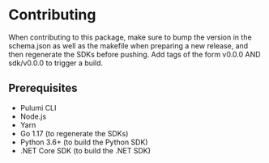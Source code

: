 # Contributing
When contributing to this package, make sure to bump the version in the schema.json as well as the makefile when preparing a new release, and then regenerate the SDKs before pushing. 
Add tags of the form v0.0.0 AND sdk/v0.0.0 to trigger a build.

## Prerequisites
- Pulumi CLI
- Node.js
- Yarn
- Go 1.17 (to regenerate the SDKs)
- Python 3.6+ (to build the Python SDK)
- .NET Core SDK (to build the .NET SDK)
